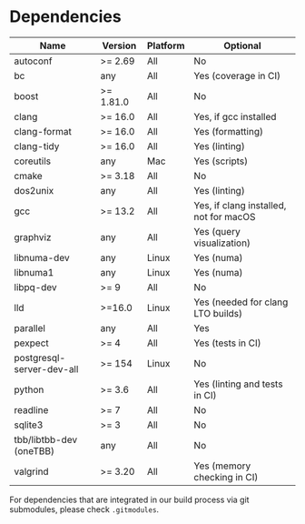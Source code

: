 # Dependencies

| Name                      | Version          | Platform |                               Optional |
| ------------------------- | ---------------- | -------- | -------------------------------------- |
| autoconf                  | >= 2.69          |    All   |                                     No |
| bc                        | any              |    All   |                   Yes (coverage in CI) |
| boost                     | >= 1.81.0        |    All   |                                     No |
| clang                     | >= 16.0          |    All   |                  Yes, if gcc installed |
| clang-format              | >= 16.0          |    All   |                       Yes (formatting) |
| clang-tidy                | >= 16.0          |    All   |                          Yes (linting) |
| coreutils                 | any              |    Mac   |                          Yes (scripts) |
| cmake                     | >= 3.18          |    All   |                                     No |
| dos2unix                  | any              |    All   |                          Yes (linting) |
| gcc                       | >= 13.2          |    All   | Yes, if clang installed, not for macOS |
| graphviz                  | any              |    All   |              Yes (query visualization) |
| libnuma-dev               | any              |    Linux |                             Yes (numa) |
| libnuma1                  | any              |    Linux |                             Yes (numa) |
| libpq-dev                 | >= 9             |    All   |                                     No |
| lld                       | >=16.0           |    Linux |      Yes (needed for clang LTO builds) |
| parallel                  | any              |    All   |                                    Yes |
| pexpect                   | >= 4             |    All   |                      Yes (tests in CI) |
| postgresql-server-dev-all | >= 154           |    Linux |                                     No |
| python                    | >= 3.6           |    All   |          Yes (linting and tests in CI) |
| readline                  | >= 7             |    All   |                                     No |
| sqlite3                   | >= 3             |    All   |                                     No |
| tbb/libtbb-dev (oneTBB)   | any              |    All   |                                     No |
| valgrind                  | >= 3.20          |    All   |            Yes (memory checking in CI) |

For dependencies that are integrated in our build process via git submodules, please check `.gitmodules`.
